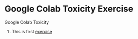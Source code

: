 # Google Colab Toxicity Exercise
Google Colab Toxicity

1) This is first [exercise](https://github.com/ismailsakdo/GoogleColabToxicExercise/blob/main/Basic_Introduction.ipynb)

